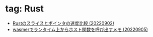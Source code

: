 # tag: Rust
- [Rustのスライスとポインタの速度比較 (20220902)](../articles/20220902_speed_test_slice_vs_pointer.md)
- [wasmerでランタイム上からホスト関数を呼び出すメモ (20220905)](../articles/20220905/20220905_wasmer.md)
